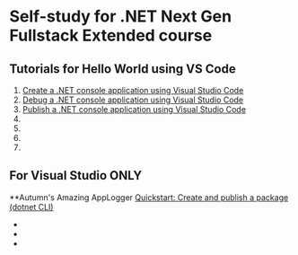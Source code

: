 # Self-study for .NET Next Gen Fullstack Extended course

## Tutorials for Hello World using VS Code
1. [Create a .NET console application using Visual Studio Code](https://docs.microsoft.com/en-us/dotnet/core/tutorials/with-visual-studio-code?pivots=dotnet-6-0)
2. [Debug a .NET console application using Visual Studio Code](https://docs.microsoft.com/en-us/dotnet/core/tutorials/debugging-with-visual-studio-code?pivots=dotnet-6-0)
3. [Publish a .NET console application using Visual Studio Code](https://docs.microsoft.com/en-us/dotnet/core/tutorials/publishing-with-visual-studio-code?pivots=dotnet-6-0)
4. []()
5. []()
6. []()
7. []()

## For Visual Studio ONLY
**Autumn's Amazing AppLogger
[Quickstart: Create and publish a package (dotnet CLI)](https://docs.microsoft.com/en-us/nuget/quickstart/create-and-publish-a-package-using-the-dotnet-cli) 

- []()
- []()
- []()
